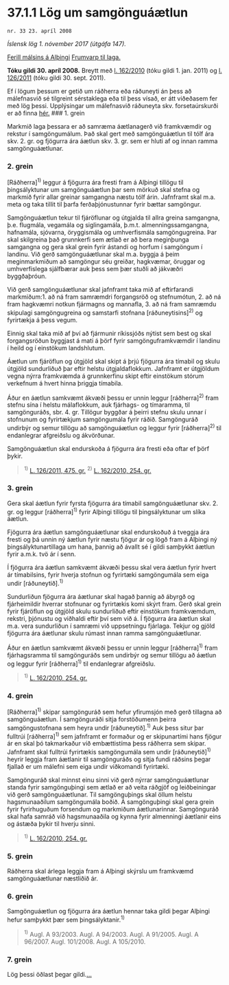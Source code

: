 # 37.1.1 Lög um samgönguáætlun

`nr. 33 23. apríl 2008`

_Íslensk lög 1. nóvember 2017 (útgáfa 147)._

[Ferill málsins á Alþingi](https://www.althingi.is/thingstorf/thingmalalistar-eftir-thingum/ferill/?ltg=135&mnr=292)
[Frumvarp til laga.](https://www.althingi.is/altext/135/s/0332.html)

**Tóku gildi 30. apríl 2008.**
Breytt með
[l. 162/2010](https://althingi.is/altext/stjt/2010.162.html) (tóku gildi 1. jan. 2011) og
[l. 126/2011](https://althingi.is/altext/stjt/2011.126.html) (tóku gildi 30. sept. 2011).

Ef í lögum þessum er getið um ráðherra eða ráðuneyti án þess að málefnasvið sé tilgreint sérstaklega eða til þess vísað, er átt viðeðasem fer með lög þessi. Upplýsingar um málefnasvið ráðuneyta skv. forsetaúrskurði er að finna [hér.](2017015.md) ### 1. grein



Markmið laga þessara er að samræma áætlanagerð við framkvæmdir og rekstur í samgöngumálum. Það skal gert með samgönguáætlun til tólf ára skv. 2. gr. og fjögurra ára áætlun skv. 3. gr. sem er hluti af og innan ramma samgönguáætlunar.

### 2. grein



[Ráðherra]<sup>1)</sup> leggur á fjögurra ára fresti fram á Alþingi tillögu til þingsályktunar um samgönguáætlun þar sem mörkuð skal stefna og markmið fyrir allar greinar samgangna næstu tólf árin. Jafnframt skal m.a. meta og taka tillit til þarfa ferðaþjónustunnar fyrir bættar samgöngur.

Samgönguáætlun tekur til fjáröflunar og útgjalda til allra greina samgangna, þ.e. flugmála, vegamála og siglingamála, þ.m.t. almenningssamgangna, hafnamála, sjóvarna, öryggismála og umhverfismála samgöngugreina. Þar skal skilgreina það grunnkerfi sem ætlað er að bera meginþunga samgangna og gera skal grein fyrir ástandi og horfum í samgöngum í landinu. Við gerð samgönguáætlunar skal m.a. byggja á þeim meginmarkmiðum að samgöngur séu greiðar, hagkvæmar, öruggar og umhverfislega sjálfbærar auk þess sem þær stuðli að jákvæðri byggðaþróun.

Við gerð samgönguáætlunar skal jafnframt taka mið af eftirfarandi markmiðum:1. að ná fram samræmdri forgangsröð og stefnumótun,
2. að ná fram hagkvæmri notkun fjármagns og mannafla,
3. að ná fram samræmdu skipulagi samgöngugreina og samstarfi stofnana [ráðuneytisins]<sup>2)</sup> og fyrirtækja á þess vegum.

Einnig skal taka mið af því að fjármunir ríkissjóðs nýtist sem best og skal forgangsröðun byggjast á mati á þörf fyrir samgönguframkvæmdir í landinu í heild og í einstökum landshlutum.

Áætlun um fjáröflun og útgjöld skal skipt á þrjú fjögurra ára tímabil og skulu útgjöld sundurliðuð þar eftir helstu útgjaldaflokkum. Jafnframt er útgjöldum vegna nýrra framkvæmda á grunnkerfinu skipt eftir einstökum stórum verkefnum á hvert hinna þriggja tímabila.

Áður en áætlun samkvæmt ákvæði þessu er unnin leggur [ráðherra]<sup>2)</sup> fram stefnu sína í helstu málaflokkum, auk fjárhags- og tímaramma, til samgönguráðs, sbr. 4. gr. Tillögur byggðar á þeirri stefnu skulu unnar í stofnunum og fyrirtækjum samgöngumála fyrir ráðið. Samgönguráð undirbýr og semur tillögu að samgönguáætlun og leggur fyrir [ráðherra]<sup>2)</sup> til endanlegrar afgreiðslu og ákvörðunar.

Samgönguáætlun skal endurskoða á fjögurra ára fresti eða oftar ef þörf þykir.

> <sup>1)</sup> [L. 126/2011, 475. gr.](https://althingi.is/altext/stjt/2011.126.html) <sup>2)</sup> [L. 162/2010, 254. gr.](https://althingi.is/altext/stjt/2010.162.html)

### 3. grein



Gera skal áætlun fyrir fyrsta fjögurra ára tímabil samgönguáætlunar skv. 2. gr. og leggur [ráðherra]<sup>1)</sup> fyrir Alþingi tillögu til þingsályktunar um slíka áætlun.

Fjögurra ára áætlun samgönguáætlunar skal endurskoðuð á tveggja ára fresti og þá unnin ný áætlun fyrir næstu fjögur ár og lögð fram á Alþingi ný þingsályktunartillaga um hana, þannig að ávallt sé í gildi samþykkt áætlun fyrir a.m.k. tvö ár í senn.

Í fjögurra ára áætlun samkvæmt ákvæði þessu skal vera áætlun fyrir hvert ár tímabilsins, fyrir hverja stofnun og fyrirtæki samgöngumála sem eiga undir [ráðuneytið].<sup>1)</sup> 

Sundurliðun fjögurra ára áætlunar skal hagað þannig að ábyrgð og fjárheimildir hverrar stofnunar og fyrirtækis komi skýrt fram. Gerð skal grein fyrir fjáröflun og útgjöld skulu sundurliðuð eftir einstökum framkvæmdum, rekstri, þjónustu og viðhaldi eftir því sem við á. Í fjögurra ára áætlun skal m.a. vera sundurliðun í samræmi við uppsetningu fjárlaga. Tekjur og gjöld fjögurra ára áætlunar skulu rúmast innan ramma samgönguáætlunar.

Áður en áætlun samkvæmt ákvæði þessu er unnin leggur [ráðherra]<sup>1)</sup> fram fjárhagsramma til samgönguráðs sem undirbýr og semur tillögu að áætlun og leggur fyrir [ráðherra]<sup>1)</sup> til endanlegrar afgreiðslu.

> <sup>1)</sup> [L. 162/2010, 254. gr.](https://althingi.is/altext/stjt/2010.162.html)

### 4. grein



[Ráðherra]<sup>1)</sup> skipar samgönguráð sem hefur yfirumsjón með gerð tillagna að samgönguáætlun. Í samgönguráði sitja forstöðumenn þeirra samgöngustofnana sem heyra undir [ráðuneytið].<sup>1)</sup> Auk þess situr þar fulltrúi [ráðherra]<sup>1)</sup> sem jafnframt er formaður og er skipunartími hans fjögur ár en skal þó takmarkaður við embættistíma þess ráðherra sem skipar. Jafnframt skal fulltrúi fyrirtækis samgöngumála sem undir [ráðuneytið]<sup>1)</sup> heyrir leggja fram áætlanir til samgönguráðs og sitja fundi ráðsins þegar fjallað er um málefni sem eiga undir viðkomandi fyrirtæki.

Samgönguráð skal minnst einu sinni við gerð nýrrar samgönguáætlunar standa fyrir samgönguþingi sem ætlað er að veita ráðgjöf og leiðbeiningar við gerð samgönguáætlunar. Til samgönguþings skal öllum helstu hagsmunaaðilum samgöngumála boðið. Á samgönguþingi skal gera grein fyrir fyrirhuguðum forsendum og markmiðum áætlunarinnar. Samgönguráð skal hafa samráð við hagsmunaaðila og kynna fyrir almenningi áætlanir eins og ástæða þykir til hverju sinni.

> <sup>1)</sup> [L. 162/2010, 254. gr.](https://althingi.is/altext/stjt/2010.162.html)

### 5. grein



Ráðherra skal árlega leggja fram á Alþingi skýrslu um framkvæmd samgönguáætlunar næstliðið ár.

### 6. grein



Samgönguáætlun og fjögurra ára áætlun hennar taka gildi þegar Alþingi hefur samþykkt þær sem þingsályktanir.<sup>1)</sup> 

> <sup>1)</sup> Augl. A 93/2003. Augl. A 94/2003. Augl. A 91/2005. Augl. A 96/2007. Augl. 101/2008. Augl. A 105/2010.



### 7. grein



Lög þessi öðlast þegar gildi.[…](https://www.althingi.is/lagasafn/leidbeiningar/)
